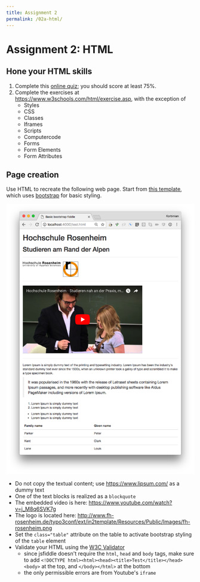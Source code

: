 ```yaml
---
title: Assignment 2
permalink: /02a-html/
---
```


# Assignment 2: HTML

## Hone your HTML skills

1. Complete this [online quiz](https://www.w3schools.com/quiztest/quiztest.asp?Qtest=HTML); you should score at least 75%.
2. Complete the exercises at <https://www.w3schools.com/html/exercise.asp>, with the exception of
	- Styles
	- CSS
	- Classes
	- Iframes
	- Scripts
	- Computercode
	- Forms
	- Form Elements
	- Form Attributes


## Page creation

Use HTML to recreate the following web page.
Start from [this template](https://jsfiddle.net/sikoried/95qcowoh/), which uses [bootstrap](http://bootstrapdocs.com/v3.2.0/docs/) for basic styling.

![web page](/assets/html-exercise.png)

- Do not copy the textual content; use <https://www.lipsum.com/> as a dummy text
- One of the text blocks is realized as a `blockquote`
- The embedded video is here: <https://www.youtube.com/watch?v=j_M8q6SVK7g>
- The logo is located here: http://www.fh-rosenheim.de/typo3conf/ext/in2template/Resources/Public/Images/fh-rosenheim.png
- Set the `class="table"` attribute on the table to activate bootstrap styling of the `table` element
- Validate your HTML using the [W3C Validator](https://validator.w3.org)
	+ since jsfiddle doesn't require the `html`, `head` and `body` tags, make sure to add `<!DOCTYPE html><html><head><title>Test</title></head><body>` at the top, and `</body></html>` at the bottom
	+ the only permissible errors are from Youtube's `iframe`
